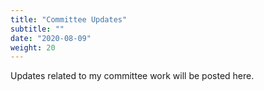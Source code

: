 ```yaml
---
title: "Committee Updates"
subtitle: ""
date: "2020-08-09"
weight: 20
---
```




Updates related to my committee work will be posted here.

